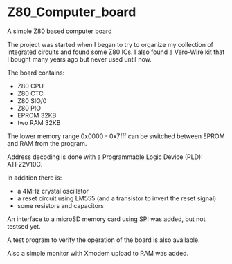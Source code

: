# Z80_Computer_board
A simple Z80 based computer board

The project was started when I began to try to organize my collection of integrated
circuits and found some Z80 ICs.
I also found a Vero-Wire kit that I bought many years ago but never used until now.

The board contains:
- Z80 CPU
- Z80 CTC
- Z80 SIO/0
- Z80 PIO
- EPROM 32KB
- two RAM 32KB

The lower memory range 0x0000 - 0x7fff can be switched between EPROM and RAM from the program.

Address decoding is done with a Programmable Logic Device (PLD): ATF22V10C.

In addition there is:
- a 4MHz crystal oscillator
- a reset circuit using LM555 (and a transistor to invert the reset signal)
- some resistors and capacitors

An interface to a microSD memory card using SPI was added, but not testsed yet.

A test program to verify the operation of the board is also available.

Also a simple monitor with Xmodem upload to RAM was added.
